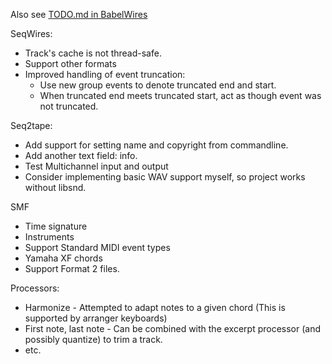 Also see [TODO.md in BabelWires](https://github.com/Malcohol/BabelWires/blob/main/TODO.md)

SeqWires:
* Track's cache is not thread-safe.
* Support other formats
* Improved handling of event truncation: 
  - Use new group events to denote truncated end and start. 
  - When truncated end meets truncated start, act as though event was not truncated.

Seq2tape:
* Add support for setting name and copyright from commandline.
* Add another text field: info.
* Test Multichannel input and output
* Consider implementing basic WAV support myself, so project works without libsnd.

SMF
* Time signature
* Instruments
* Support Standard MIDI event types
* Yamaha XF chords
* Support Format 2 files.

Processors:
* Harmonize - Attempted to adapt notes to a given chord (This is supported by arranger keyboards)
* First note, last note - Can be combined with the excerpt processor (and possibly quantize) to trim a track.
* etc.
